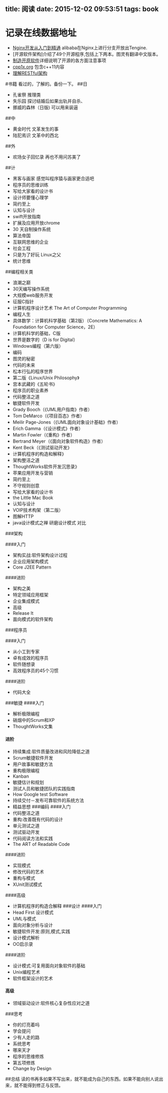title: 阅读
date: 2015-12-02 09:53:51
tags: book
---

# 记录在线数据地址

- [Nginx开发从入门到精通](tengine.taobao.org/book/index.html) alibaba在Nginx上进行分支开放出Tengine.
- [开源软件架构]介绍了49个开源程序,包括上下两本。图灵有翻译中文版本。
- [制造开原软件](producingoss.com/zh/index.html)详细说明了开源的各方面注意事项
- [cpp1x.org](http://cpp1x.org/) 包含c++11内容
- [理解RESTful架构](http://www.ruanyifeng.com/blog/2011/09/restful.html)

#书籍
看过的，了解的。备份一下。
##日
* 孔雀祭 推理类
* 失乐园 探讨结婚后如果出轨并自杀、
* 挪威的森林（日版) 可以用来装逼

##中
* 黄金时代 文革发生的事
* 陆犯焉识 文革中的西北

##外
* 欢场女子回忆录 再也不用问苏美了

##计
* 黑客与画家 感觉叫程序猿与画家更合适吧
* 程序员的思维训练
* 写给大家看的设计书
* 设计师要懂心理学
* 简约至上
* 认知与设计
* swift开放指南
* 扩展及应用开放chrome
* 30 天自制操作系统
* 算法帝国
* 互联网思维的企业
* 社会工程
* 只是为了好玩 Linux之父
* 统计思维

##编程相关类

* 浪潮之巅
* 30天编写操作系统
* 大规模web服务开发
* 征服C指针
* 计算机程序设计艺术 The Art of Computer Programming
* 编程人生
* 具体数学：计算机科学基础（第2版）（Concrete Mathematics: A Foundation for Computer Science，2E）
* 计算机科学的基础，C版
* 世界是数字的（D is for Digital）
* Windows编程（第六版）
* 编码
* 图灵的秘密
* 代码的未来
* 松本行弘的程序世界
* 第二版《Linux/Unix Philosophy》
* 宫本武藏的《五轮书》
* 程序员的职业素养
* 代码整洁之道
* 敏捷软件开发
* Grady Booch（《UML用户指南》作者）
* Tom DeMarco（《项目百态》作者）
* Meilir Page-Jones（《UML面向对象设计基础》作者）
* Erich Gamma（《设计模式》作者）
* Martin Fowler（《重构》作者）
* Bertrand Meyer（《面向对象软件构造》作者）
* Kent Beck（《测试驱动开发》
* 计算机程序的构造和解释》
* 架构整洁之道
* ThoughtWorks软件开发沉思录》
* 苹果应用开发与营销
* 简约至上
* 不守规则创意
* 写给大家看的设计书
* the Little Mac Book
* 认知与设计
* VOIP技术构架（第二版）
* 图解HTTP
* java设计模式之禅 研磨设计模式 对比

###架构

####入门
  * 架构实战:软件架构设计过程
  * 企业应用架构模式
  * Core J2EE Pattern

####进阶
  * 架构之美
  * 特定领域应用框架
  * 企业集成模式
  * 高级
  * Release It
  * 面向模式的软件架构

###程序员

####入门
  * 从小工到专家
  * 卓有成效的程序员
  * 软件随想录
  * 高效程序员的45个习惯

####进阶
  * 代码大全

###敏捷
####入门
  * 解析极限编程
  * 硝烟中的Scrum和XP
  * ThoughtWorks文集

#### 进阶
  * 持续集成:软件质量改进和风险降低之道
  * Scrum敏捷软件开发
  * 用户故事和敏捷方法
  * 重构极限编程
  * Kanban
  * 敏捷估计和规划
  * 测试人员和敏捷团队的实践指南
  * How Google test Software
  * 持续交付－发布可靠软件的系统方法
  * 精益思想
###编码
####入门
  * 代码整洁之道
  * 重构:改善既有代码的设计
  * 单元测试之道
  * 测试驱动开发
  * 代码阅读方法和实践
  * The ART of Readable Code

####进阶
  * 实现模式
  * 修改代码的艺术
  * 重构与模式
  * XUnit测试模式

####高级
  * 计算机程序的构造合解释
###设计
####入门
  * Head First 设计模式
  * UML与模式
  * 面向对象分析与设计
  * 敏捷软件开发:原则,模式,实践
  * 设计模式解析
  * OO启示录

####进阶
  * 设计模式:可复用面向对象软件的基础
  * Unix编程艺术
  * 软件框架设计的艺术

#### 高级
  * 领域驱动设计:软件核心复杂性应对之道

###思考
* 你的灯亮着吗
* 学会提问
* 少有人走的路
* 系统思考
* 哪来天才
* 程序的思维修炼
* 第五项修炼
* Change by Design

##总结
读的书再多如果不写出来，就不能成为自己的东西。如果不能向别人说出来，就不能得到修正与反馈。
